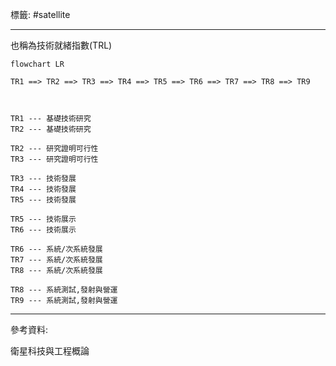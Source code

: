 標籤: #satellite 

---

也稱為技術就緒指數(TRL)

```mermaid
flowchart LR

TR1 ==> TR2 ==> TR3 ==> TR4 ==> TR5 ==> TR6 ==> TR7 ==> TR8 ==> TR9



TR1 --- 基礎技術研究
TR2 --- 基礎技術研究

TR2 --- 研究證明可行性
TR3 --- 研究證明可行性

TR3 --- 技術發展
TR4 --- 技術發展
TR5 --- 技術發展

TR5 --- 技術展示
TR6 --- 技術展示

TR6 --- 系統/次系統發展
TR7 --- 系統/次系統發展
TR8 --- 系統/次系統發展

TR8 --- 系統測試,發射與營運
TR9 --- 系統測試,發射與營運
```

---

參考資料:

衛星科技與工程概論